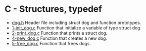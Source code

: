# C - Structures, typedef

- [dog.h](https://github.com/viviani22/holbertonschool-low_level_programming/tree/main/structures_typedef/dog.h) Header file including struct dog and function prototypes.
- [1-init_dog.c](https://github.com/viviani22/holbertonschool-low_level_programming/tree/main/structures_typedef/1-init_dog.c) Function that initialize a variable of type struct dog.
- [2-print_dog.c](https://github.com/viviani22/holbertonschool-low_level_programming/tree/main/structures_typedef/2-print_dog.c) Function that prints a struct dog.
- [4-new_dog.c](https://github.com/viviani22/holbertonschool-low_level_programming/tree/main/structures_typedef/4-new_dog.c) Function that creates a new dog.
- [5-free_dog.c](https://github.com/viviani22/holbertonschool-low_level_programming/tree/main/structures_typedef/5-free_dog.c) Function that frees dogs.
